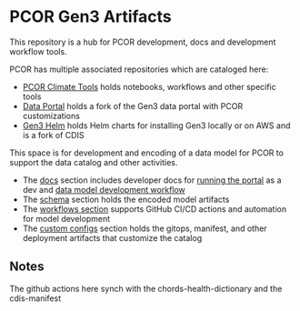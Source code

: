 # PCOR Gen3 Artifacts

This repository is a hub for PCOR development, docs and development workflow tools. 

PCOR has multiple associated repositories which are cataloged here:

* [PCOR Climate Tools](https://github.com/NIEHS/pcor_climate_tools) holds notebooks, workflows and other specific tools
* [Data Portal](https://github.com/NIEHS/data-portal) holds a fork of the Gen3 data portal with PCOR customizations
* [Gen3 Helm](https://github.com/NIEHS/gen3-helm) holds Helm charts for installing Gen3 locally or on AWS and is a fork of CDIS


This space is for development and encoding of a data model for PCOR to support the data catalog and other activities.

* The [docs](./docs/) section includes developer docs for [running the portal](./docs/local-development-workflow.md) as a dev and [data model development workflow](./docs/model-development.md)
* The [schema](./schema/gdcdictionary/schemas/) section holds the encoded model artifacts
* The [workflows section](./.github/workflows/) supports GitHub CI/CD actions and automation for model development
* The [custom configs](./custom_configs/) section holds the gitops, manifest, and other deployment artifacts that customize the catalog

## Notes

The github actions here synch with the chords-health-dictionary and the cdis-manifest






